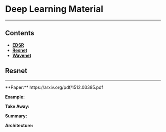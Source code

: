 # Deep Learning Material
<hr>

## Contents
- [**EDSR**](#EDSR)
- [**Resnet**](#Resnet)
- [**Wavenet**](#WWavenet)

## Resnet
<hr>
**Paper:** https://arxiv.org/pdf/1512.03385.pdf

**Example:**

**Take Away:**

**Summary:**

**Architecture:**
